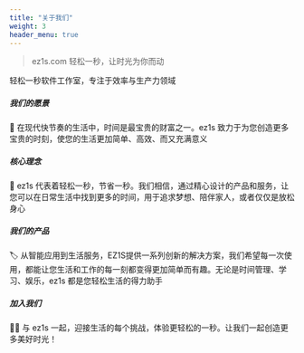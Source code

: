 ```yaml
---
title: "关于我们"
weight: 3
header_menu: true
---
```


> ez1s.com 轻松一秒，让时光为你而动

轻松一秒软件工作室，专注于效率与生产力领域

##### 我们的愿景
📌 在现代快节奏的生活中，时间是最宝贵的财富之一。ez1s 致力于为您创造更多宝贵的时刻，使您的生活更加简单、高效、而又充满意义

##### 核心理念
🔑 ez1s 代表着轻松一秒，节省一秒。我们相信，通过精心设计的产品和服务，让您可以在日常生活中找到更多的时间，用于追求梦想、陪伴家人，或者仅仅是放松身心

##### 我们的产品
🏷️ 从智能应用到生活服务，EZ1S提供一系列创新的解决方案，我们希望每一次使用，都能让您生活和工作的每一刻都变得更加简单而有趣。无论是时间管理、学习、娱乐，ez1s 都是您轻松生活的得力助手

##### 加入我们
🧑‍💻 与 ez1s 一起，迎接生活的每个挑战，体验更轻松的一秒。让我们一起创造更多美好时光！

